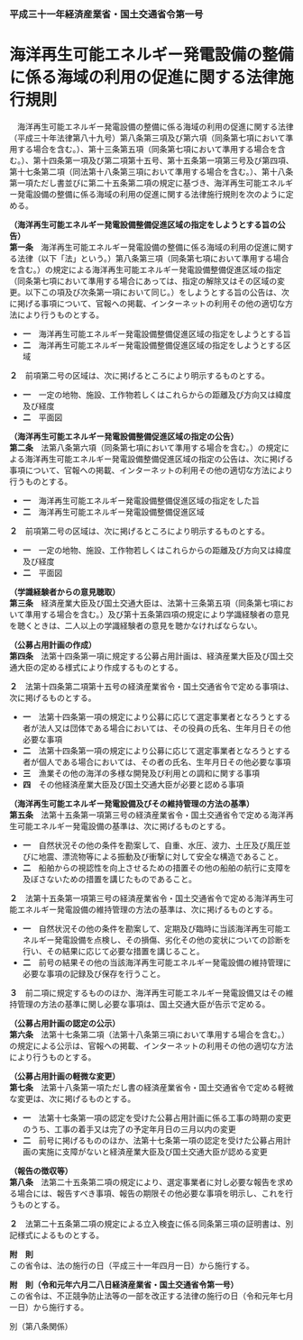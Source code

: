 ### 平成三十一年経済産業省・国土交通省令第一号  
# 海洋再生可能エネルギー発電設備の整備に係る海域の利用の促進に関する法律施行規則  
　海洋再生可能エネルギー発電設備の整備に係る海域の利用の促進に関する法律（平成三十年法律第八十九号）第八条第三項及び第六項（同条第七項において準用する場合を含む。）、第十三条第五項（同条第七項において準用する場合を含む。）、第十四条第一項及び第二項第十五号、第十五条第一項第三号及び第四項、第十七条第二項（同法第十八条第三項において準用する場合を含む。）、第十八条第一項ただし書並びに第二十五条第二項の規定に基づき、海洋再生可能エネルギー発電設備の整備に係る海域の利用の促進に関する法律施行規則を次のように定める。  
  
**（海洋再生可能エネルギー発電設備整備促進区域の指定をしようとする旨の公告）**  
**第一条**　海洋再生可能エネルギー発電設備の整備に係る海域の利用の促進に関する法律（以下「法」という。）第八条第三項（同条第七項において準用する場合を含む。）の規定による海洋再生可能エネルギー発電設備整備促進区域の指定（同条第七項において準用する場合にあっては、指定の解除又はその区域の変更。以下この項及び次条第一項において同じ。）をしようとする旨の公告は、次に掲げる事項について、官報への掲載、インターネットの利用その他の適切な方法により行うものとする。  
* **一**　海洋再生可能エネルギー発電設備整備促進区域の指定をしようとする旨  
* **二**　海洋再生可能エネルギー発電設備整備促進区域の指定をしようとする区域  
  
**２**　前項第二号の区域は、次に掲げるところにより明示するものとする。  
* **一**　一定の地物、施設、工作物若しくはこれらからの距離及び方向又は緯度及び経度  
* **二**　平面図  
  
**（海洋再生可能エネルギー発電設備整備促進区域の指定の公告）**  
**第二条**　法第八条第六項（同条第七項において準用する場合を含む。）の規定による海洋再生可能エネルギー発電設備整備促進区域の指定の公告は、次に掲げる事項について、官報への掲載、インターネットの利用その他の適切な方法により行うものとする。  
* **一**　海洋再生可能エネルギー発電設備整備促進区域の指定をした旨  
* **二**　海洋再生可能エネルギー発電設備整備促進区域  
  
**２**　前項第二号の区域は、次に掲げるところにより明示するものとする。  
* **一**　一定の地物、施設、工作物若しくはこれらからの距離及び方向又は緯度及び経度  
* **二**　平面図  
  
**（学識経験者からの意見聴取）**  
**第三条**　経済産業大臣及び国土交通大臣は、法第十三条第五項（同条第七項において準用する場合を含む。）及び第十五条第四項の規定により学識経験者の意見を聴くときは、二人以上の学識経験者の意見を聴かなければならない。  
  
**（公募占用計画の作成）**  
**第四条**　法第十四条第一項に規定する公募占用計画は、経済産業大臣及び国土交通大臣の定める様式により作成するものとする。  
  
**２**　法第十四条第二項第十五号の経済産業省令・国土交通省令で定める事項は、次に掲げるものとする。  
* **一**　法第十四条第一項の規定により公募に応じて選定事業者となろうとする者が法人又は団体である場合においては、その役員の氏名、生年月日その他必要な事項  
* **二**　法第十四条第一項の規定により公募に応じて選定事業者となろうとする者が個人である場合においては、その者の氏名、生年月日その他必要な事項  
* **三**　漁業その他の海洋の多様な開発及び利用との調和に関する事項  
* **四**　その他経済産業大臣及び国土交通大臣が必要と認める事項  
  
**（海洋再生可能エネルギー発電設備及びその維持管理の方法の基準）**  
**第五条**　法第十五条第一項第三号の経済産業省令・国土交通省令で定める海洋再生可能エネルギー発電設備の基準は、次に掲げるものとする。  
* **一**　自然状況その他の条件を勘案して、自重、水圧、波力、土圧及び風圧並びに地震、漂流物等による振動及び衝撃に対して安全な構造であること。  
* **二**　船舶からの視認性を向上させるための措置その他の船舶の航行に支障を及ぼさないための措置を講じたものであること。  
  
**２**　法第十五条第一項第三号の経済産業省令・国土交通省令で定める海洋再生可能エネルギー発電設備の維持管理の方法の基準は、次に掲げるものとする。  
* **一**　自然状況その他の条件を勘案して、定期及び臨時に当該海洋再生可能エネルギー発電設備を点検し、その損傷、劣化その他の変状についての診断を行い、その結果に応じて必要な措置を講じること。  
* **二**　前号の結果その他の当該海洋再生可能エネルギー発電設備の維持管理に必要な事項の記録及び保存を行うこと。  
  
**３**　前二項に規定するもののほか、海洋再生可能エネルギー発電設備又はその維持管理の方法の基準に関し必要な事項は、国土交通大臣が告示で定める。  
  
**（公募占用計画の認定の公示）**  
**第六条**　法第十七条第二項（法第十八条第三項において準用する場合を含む。）の規定による公示は、官報への掲載、インターネットの利用その他の適切な方法により行うものとする。  
  
**（公募占用計画の軽微な変更）**  
**第七条**　法第十八条第一項ただし書の経済産業省令・国土交通省令で定める軽微な変更は、次に掲げるものとする。  
* **一**　法第十七条第一項の認定を受けた公募占用計画に係る工事の時期の変更のうち、工事の着手又は完了の予定年月日の三月以内の変更  
* **二**　前号に掲げるもののほか、法第十七条第一項の認定を受けた公募占用計画の実施に支障がないと経済産業大臣及び国土交通大臣が認める変更  
  
**（報告の徴収等）**  
**第八条**　法第二十五条第二項の規定により、選定事業者に対し必要な報告を求める場合には、報告すべき事項、報告の期限その他必要な事項を明示し、これを行うものとする。  
  
**２**　法第二十五条第二項の規定による立入検査に係る同条第三項の証明書は、別記様式によるものとする。  
  
**附　則**  
この省令は、法の施行の日（平成三十一年四月一日）から施行する。  
  
**附　則（令和元年六月二八日経済産業省・国土交通省令第一号）**  
この省令は、不正競争防止法等の一部を改正する法律の施行の日（令和元年七月一日）から施行する。  
  
別（第八条関係）  

          
        
          
        